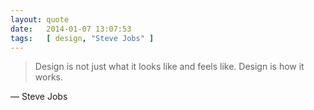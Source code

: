 ```yaml
---
layout: quote
date:   2014-01-07 13:07:53
tags:   [ design, "Steve Jobs" ]
---
```


> Design is not just what it looks like and feels like. Design is how it works.

— Steve Jobs